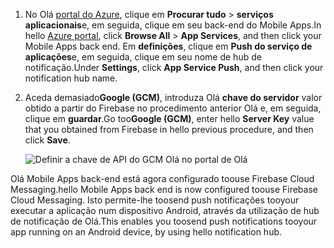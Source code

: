 
1. <span data-ttu-id="b3cd2-101">No Olá [portal do Azure](https://portal.azure.com/), clique em **Procurar tudo** > **serviços aplicacionais**e, em seguida, clique em seu back-end do Mobile Apps.</span><span class="sxs-lookup"><span data-stu-id="b3cd2-101">In hello [Azure portal](https://portal.azure.com/), click **Browse All** > **App Services**, and then click your Mobile Apps back end.</span></span> <span data-ttu-id="b3cd2-102">Em **definições**, clique em **Push do serviço de aplicações**e, em seguida, clique em seu nome de hub de notificação.</span><span class="sxs-lookup"><span data-stu-id="b3cd2-102">Under **Settings**, click **App Service Push**, and then click your notification hub name.</span></span>
2. <span data-ttu-id="b3cd2-103">Aceda demasiado**Google (GCM)**, introduza Olá **chave do servidor** valor obtido a partir do Firebase no procedimento anterior Olá e, em seguida, clique em **guardar**.</span><span class="sxs-lookup"><span data-stu-id="b3cd2-103">Go too**Google (GCM)**, enter hello **Server Key** value that you obtained from Firebase in hello previous procedure, and then click **Save**.</span></span>

    ![Definir a chave de API do GCM Olá no portal de Olá](./media/app-service-mobile-android-configure-push/mobile-push-api-key.png)

<span data-ttu-id="b3cd2-105">Olá Mobile Apps back-end está agora configurado toouse Firebase Cloud Messaging.</span><span class="sxs-lookup"><span data-stu-id="b3cd2-105">hello Mobile Apps back end is now configured toouse Firebase Cloud Messaging.</span></span> <span data-ttu-id="b3cd2-106">Isto permite-lhe toosend push notificações tooyour executar a aplicação num dispositivo Android, através da utilização de hub de notificação de Olá.</span><span class="sxs-lookup"><span data-stu-id="b3cd2-106">This enables you toosend push notifications tooyour app running on an Android device, by using hello notification hub.</span></span>

<!-- URLs. -->


<!-- images -->
